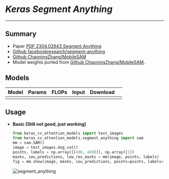 # ___Keras Segment Anything___
***

## Summary
  - Paper [PDF 2304.02643 Segment Anything](https://arxiv.org/abs/2304.02643)
  - [Github facebookresearch/segment-anything](https://github.com/facebookresearch/segment-anything)
  - [Github ChaoningZhang/MobileSAM](https://github.com/ChaoningZhang/MobileSAM)
  - Model weights ported from [Github ChaoningZhang/MobileSAM](https://github.com/ChaoningZhang/MobileSAM).
## Models
  | Model | Params | FLOPs | Input | Download |     |
  | ----- | ------ | ----- | ----- | -------- | --- |
  |       |        |       |       |          |     |
## Usage
  - **Basic [Still not good, just working]**
    ```py
    from keras_cv_attention_models import test_images
    from keras_cv_attention_models.segment_anything import sam
    mm = sam.SAM()
    image = test_images.dog_cat()
    points, labels = np.array([[400, 400]]), np.array([1])
    masks, iou_predictions, low_res_masks = mm(image, points, labels)
    fig = mm.show(image, masks, iou_predictions, points=points, labels=labels, save_path='aa.jpg')
    ```
    ![segment_anything](https://github.com/leondgarse/keras_cv_attention_models/assets/5744524/e3013d4e-1c28-426a-bb88-66144c8413ac)
